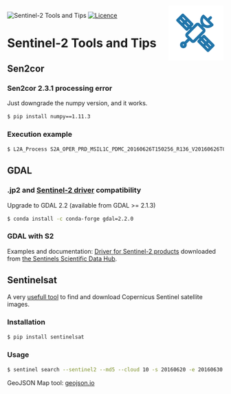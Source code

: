 <img align="right" src="https://raw.githubusercontent.com/ahornero/s2tat/master/favicon.png">

![Sentinel-2 Tools and Tips](https://img.shields.io/badge/Sentinel--2-Tools%20and%20Tips-green.svg)
[![Licence](https://img.shields.io/badge/license-GPLv3-orange.svg)](http://www.gnu.org/licenses/gpl-3.0.html)

# Sentinel-2 Tools and Tips

## Sen2cor
### Sen2cor 2.3.1 processing error
Just downgrade the numpy version, and it works.
```sh
$ pip install numpy==1.11.3
```
### Execution example
```sh
$ L2A_Process S2A_OPER_PRD_MSIL1C_PDMC_20160626T150256_R136_V20160626T093744_20160626T093744.SAFE
```

## GDAL
### .jp2 and [Sentinel-2 driver](http://www.gdal.org/frmt_sentinel2.html) compatibility
Upgrade to GDAL 2.2 (available from GDAL >= 2.1.3)
```sh
$ conda install -c conda-forge gdal=2.2.0
```
### GDAL with S2
Examples and documentation: [Driver for Sentinel-2 products](http://www.gdal.org/frmt_sentinel2.html) downloaded from [the Sentinels Scientific Data Hub](https://scihub.copernicus.eu/).

## Sentinelsat
A very [usefull tool](https://github.com/ibamacsr/sentinelsat) to find and download Copernicus Sentinel satellite images.
### Installation
```sh
$ pip install sentinelsat
```
### Usage
```sh
$ sentinel search --sentinel2 --md5 --cloud 10 -s 20160620 -e 20160630 <username> <password> <your-map>.geojson
```
GeoJSON Map tool: [geojson.io](http://geojson.io)
